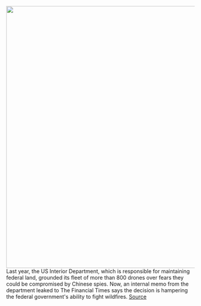<img src='https://cdn.vox-cdn.com/thumbor/bkz1ANBB4L2cKPQ3u4uGerDJHic=/0x0:5000x3333/1200x800/filters:focal(2100x1267:2900x2067)/cdn.vox-cdn.com/uploads/chorus_image/image/67324985/1267764809.jpg.0.jpg' width='700px' /><br/>
Last year, the US Interior Department, which is responsible for maintaining federal land, grounded its fleet of more than 800 drones over fears they could be compromised by Chinese spies. Now, an internal memo from the department leaked to The Financial Times says the decision is hampering the federal government's ability to fight wildfires.
<a href='https://www.theverge.com/2020/9/1/21409967/trump-ban-drones-interior-department-wildfires-controlled-burn'> Source <a/>
